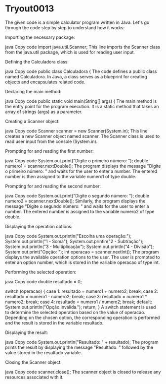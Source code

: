 # Tryout0013
The given code is a simple calculator program written in Java. Let's go through the code step by step to understand how it works:

Importing the necessary package:

java
Copy code
import java.util.Scanner;
This line imports the Scanner class from the java.util package, which is used for reading user input.

Defining the Calculadora class:

java
Copy code
public class Calculadora {
The code defines a public class named Calculadora. In Java, a class serves as a blueprint for creating objects and encapsulates related code.

Declaring the main method:

java
Copy code
public static void main(String[] args) {
The main method is the entry point for the program execution. It is a static method that takes an array of strings (args) as a parameter.

Creating a Scanner object:

java
Copy code
Scanner scanner = new Scanner(System.in);
This line creates a new Scanner object named scanner. The Scanner class is used to read user input from the console (System.in).

Prompting for and reading the first number:

java
Copy code
System.out.print("Digite o primeiro número: ");
double numero1 = scanner.nextDouble();
The program displays the message "Digite o primeiro número: " and waits for the user to enter a number. The entered number is then assigned to the variable numero1 of type double.

Prompting for and reading the second number:

java
Copy code
System.out.print("Digite o segundo número: ");
double numero2 = scanner.nextDouble();
Similarly, the program displays the message "Digite o segundo número: " and waits for the user to enter a number. The entered number is assigned to the variable numero2 of type double.

Displaying the operation options:

java
Copy code
System.out.println("Escolha uma operação:");
System.out.println("1 - Soma");
System.out.println("2 - Subtração");
System.out.println("3 - Multiplicação");
System.out.println("4 - Divisão");
System.out.print("Opção: ");
int operacao = scanner.nextInt();
The program displays the available operation options to the user. The user is prompted to enter an option number, which is stored in the variable operacao of type int.

Performing the selected operation:

java
Copy code
double resultado = 0;

switch (operacao) {
    case 1:
        resultado = numero1 + numero2;
        break;
    case 2:
        resultado = numero1 - numero2;
        break;
    case 3:
        resultado = numero1 * numero2;
        break;
    case 4:
        resultado = numero1 / numero2;
        break;
    default:
        System.out.println("Opção inválida.");
        return;
}
A switch statement is used to determine the selected operation based on the value of operacao. Depending on the chosen option, the corresponding operation is performed and the result is stored in the variable resultado.

Displaying the result:

java
Copy code
System.out.println("Resultado: " + resultado);
The program prints the result by displaying the message "Resultado: " followed by the value stored in the resultado variable.

Closing the Scanner object:

java
Copy code
scanner.close();
The scanner object is closed to release any resources associated with it.
